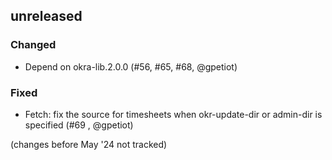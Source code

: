## unreleased

### Changed

- Depend on okra-lib.2.0.0 (#56, #65, #68, @gpetiot)

### Fixed

- Fetch: fix the source for timesheets when okr-update-dir or admin-dir is specified (#69 , @gpetiot)

(changes before May '24 not tracked)
